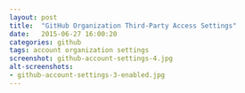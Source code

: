 ```yaml
---
layout: post
title:  "GitHub Organization Third-Party Access Settings"
date:   2015-06-27 16:00:20
categories: github
tags: account organization settings
screenshot: github-account-settings-4.jpg
alt-screenshots: 
- github-account-settings-3-enabled.jpg
---
```

